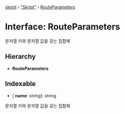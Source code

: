 [skript](../globals.md) › ["Skript"](../modules/_skript_.md) › [RouteParameters](_skript_.routeparameters.md)

# Interface: RouteParameters

문자열 키와 문자열 값을 갖는 집합체

## Hierarchy

* **RouteParameters**

## Indexable

* \[ **name**: *string*\]: string

문자열 키와 문자열 값을 갖는 집합체
